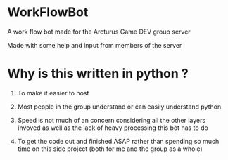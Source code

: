 # WorkFlowBot
A work flow bot made for the Arcturus Game DEV group server

Made with some help and input from members of the server

# Why is this written in python ?

1) To make it easier to host 

2) Most people in the group understand or can easily understand python

3) Speed is not much of an concern considering all the other layers invoved as well as the lack of heavy processing this bot has to do

4) To get the code out and finished ASAP rather than spending so much time on this side project (both for me and the group as a whole)